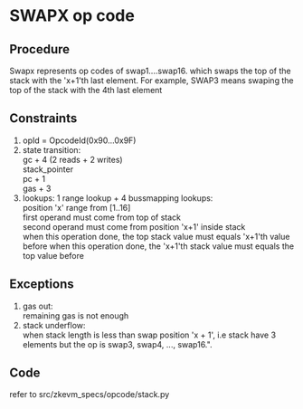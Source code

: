 # SWAPX op code
## Procedure
   Swapx represents op codes of swap1....swap16. which swaps the top of the stack with the 'x+1'th last element. For example, SWAP3 means swaping the top of the stack with the 4th last element

## Constraints
   1. opId = OpcodeId(0x90...0x9F)
   2. state transition:  
      gc + 4 (2 reads + 2 writes)  
      stack_pointer  
      pc + 1  
      gas + 3  
   3. lookups: 1 range lookup + 4 bussmapping lookups:    
      position 'x' range from [1..16]  
      first operand must come from top of stack   
      second operand must come from position 'x+1' inside stack  
      when this operation done, the top stack value must equals 'x+1'th value before
      when this operation done, the 'x+1'th stack value must equals the top value before

## Exceptions
   1. gas out:   
   remaining gas is not enough
   2. stack underflow:   
   when stack length is less than swap position 'x + 1', i.e stack have 3 elements but the op is swap3, swap4, ..., swap16.".
 
## Code  
   refer to src/zkevm_specs/opcode/stack.py